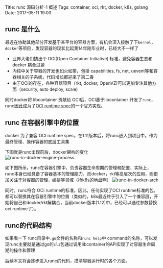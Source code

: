 Title: runc 源码分析-1 概述
Tags: container, oci, rkt, docker, k8s, golang
Date: 2017-05-11 19:00

## runc 是什么
最近在协助其他部分开发基于某平台的容器方案，有机会深入接触了下`kernel`，`docker`等项目，发现容器的现状比起我14年刚毕业时，已经大不一样了

- 业界大佬们搞出个 OCI(Open Container Initiative) 标准，避免容器生态和 docker 耦合过紧
- 内核中关于容器的开发也如火如荼，包括 capabilities, fs, net, uevent等和容器相关的子系统，代码增长都迎来了第二春
- 由于OCI的存在，各种容器项目（rkt, docker, OpenVZ)可以更加专注其他方面（security, auto deploy, scale)

同时docker将 libcontainer 贡献给 OCI后，OCI基于libcontainer 开发了`runc`，runc因此成为了[OCI runtime spec](https://github.com/opencontainers/runtime-spec)的一个官方实现。

## runc 在容器引擎中的位置
docker 为了兼容 OCI runtime spec，在1.11版本后，将runc嵌入到项目中，作为最终管理、操作容器的底层工具集

下图就是runc出现前后，docker架构的变化</br>
![runc-in-docker-engine-process](/images/rkt-vs-docker-process-model.png)

如下图所示，runc在容器引擎中，负责容器生命周期的管理和配置，实际上，runc本身已经具备了容器基本的管理能力，而docker，rkt等高层次的应用，则更加关注于对容器的管理，编排等领域（抢k8s的地盘啊）
![runc-in-docker-arch](/images/runc-in-docker.png)



同时，runc符合 OCI runtime的标准，因此，任何实现了OCI runtime标准的包，都可以替换其在容器引擎中的位置（类似的，k8s最近终于引入了一个兼容层，开始将自己和docker/rkt解耦合，当前docker版本(1.12)中，已经可以通过参数替换oci runtime了）。

## runc的代码结构
如果看一下 runc目录中`.go`文件的名称和`runc help`中 command的名称，可以发现runc主要就是通过go的`cli`包通过调用libcontainer的API实现了对容器生命周期的操作和管理

后续本文将会逐步进入runc的代码，摸清容器运行时的各个方面。